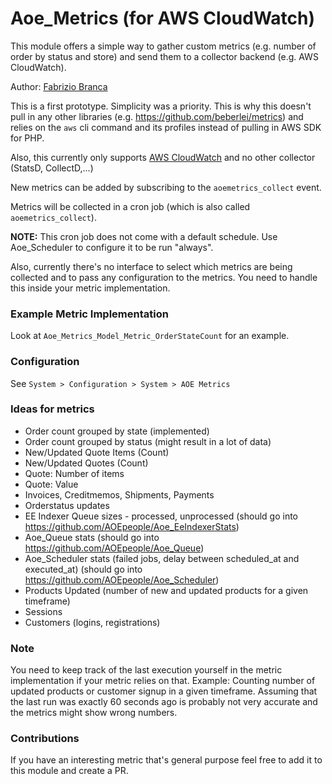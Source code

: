 # Aoe_Metrics (for AWS CloudWatch)

This module offers a simple way to gather custom metrics (e.g. number of order by status and store) and send them to a collector backend (e.g. AWS CloudWatch).

Author: [Fabrizio Branca](https://twitter.com/fbrnc)

This is a first prototype. Simplicity was a priority.
This is why this doesn't pull in any other libraries (e.g. https://github.com/beberlei/metrics) 
and relies on the `aws` cli command and its profiles instead of pulling in AWS SDK for PHP.

Also, this currently only supports [AWS CloudWatch](https://aws.amazon.com/cloudwatch/) and no other collector (StatsD, CollectD,...)

New metrics can be added by subscribing to the `aoemetrics_collect` event.

Metrics will be collected in a cron job (which is also called `aoemetrics_collect`).
 
**NOTE:** This cron job does not come with a default schedule. Use Aoe_Scheduler to configure it to be run "always". 

Also, currently there's no interface to select which metrics are being collected and to pass any configuration to the metrics.
You need to handle this inside your metric implementation. 

### Example Metric Implementation

Look at `Aoe_Metrics_Model_Metric_OrderStateCount` for an example.

### Configuration

See `System > Configuration > System > AOE Metrics`

### Ideas for metrics

* Order count grouped by state (implemented)
* Order count grouped by status (might result in a lot of data)
* New/Updated Quote Items (Count)
* New/Updated Quotes (Count)
* Quote: Number of items
* Quote: Value
* Invoices, Creditmemos, Shipments, Payments
* Orderstatus updates
* EE Indexer Queue sizes - processed, unprocessed (should go into https://github.com/AOEpeople/Aoe_EeIndexerStats)
* Aoe_Queue stats (should go into https://github.com/AOEpeople/Aoe_Queue)
* Aoe_Scheduler stats (failed jobs, delay between scheduled_at and executed_at) (should go into https://github.com/AOEpeople/Aoe_Scheduler)
* Products Updated (number of new and updated products for a given timeframe)
* Sessions
* Customers (logins, registrations)

### Note

You need to keep track of the last execution yourself in the metric implementation if your metric relies on that.
Example: Counting number of updated products or customer signup in a given timeframe. 
Assuming that the last run was exactly 60 seconds ago is probably not very accurate and the metrics might show wrong numbers.

### Contributions

If you have an interesting metric that's general purpose feel free to add it to this module and create a PR. 
